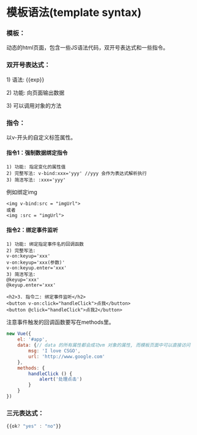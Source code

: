 # 模板语法\(template syntax\)

### 模板： 

动态的html页面，包含一些JS语法代码，双开号表达式和一些指令。

### 双开号表达式：

1\) 语法: {{exp}}

 2\) 功能: 向页面输出数据 

3\) 可以调用对象的方法

### 指令：

以v-开头的自定义标签属性。

#### 指令1：强制数据绑定指令

```text
1) 功能: 指定变化的属性值
2) 完整写法: v-bind:xxx='yyy' //yyy 会作为表达式解析执行
3) 简洁写法: :xxx='yyy'
```

例如绑定img

```text
<img v-bind:src = "imgUrl">
或者
<img :src = "imgUrl">
```

#### 指令2：绑定事件监听

```text
1) 功能: 绑定指定事件名的回调函数
2) 完整写法:
v-on:keyup='xxx'
v-on:keyup='xxx(参数)'
v-on:keyup.enter='xxx'
3) 简洁写法:
@keyup='xxx'
@keyup.enter='xxx'
```

```text
<h2>3. 指令二: 绑定事件监听</h2>
<button v-on:click="handleClick">点我</button>
<button @click="handleClick">点我2</button>
```

注意事件触发的回调函数要写在methods里。

```javascript
new Vue({
    el: '#app',
    data: {// data 的所有属性都会成功vm 对象的属性, 而模板页面中可以直接访问
        msg: 'I love CSGO',
        url: 'http://www.google.com'
    },
    methods: {
        handleClick () {
            alert('处理点击')
        }
    }
})
```

### 三元表达式：

```javascript
{{ok? "yes" : "no"}}
```

